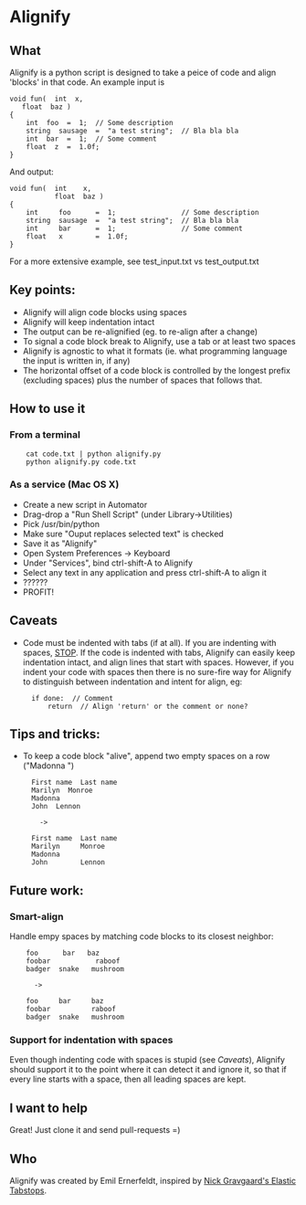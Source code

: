 # Alignify

## What
Alignify is a python script is designed to take a peice of code and align 'blocks' in that code. An example input is

	void fun(  int  x,
	   float  baz )
	{
		int  foo  =  1;  // Some description
		string  sausage  =  "a test string";  // Bla bla bla
		int  bar  =  1;  // Some comment
		float  z  =  1.0f;
	}

And output:

	void fun(  int    x,
	           float  baz )
	{
		int     foo      =  1;                // Some description
		string  sausage  =  "a test string";  // Bla bla bla
		int     bar      =  1;                // Some comment
		float   x        =  1.0f;
	}

For a more extensive example, see test_input.txt vs test_output.txt

## Key points:
* Alignify will align code blocks using spaces
* Alignify will keep indentation intact
* The output can be re-alignified (eg. to re-align after a change)
* To signal a code block break to Alignify, use a tab or at least two spaces
* Alignify is agnostic to what it formats (ie. what programming language the input is written in, if any)
* The horizontal offset of a code block is controlled by the longest prefix (excluding spaces) plus the number of spaces that follows that.

	    
## How to use it
### From a terminal

		cat code.txt | python alignify.py
		python alignify.py code.txt
		
### As a service (Mac OS X)
* Create a new script in Automator
* Drag-drop a "Run Shell Script" (under Library->Utilities)
* Pick /usr/bin/python
* Make sure "Ouput replaces selected text" is checked
* Save it as "Alignify"
* Open System Preferences -> Keyboard
* Under "Services", bind ctrl-shift-A to Alignify
* Select any text in any application and press ctrl-shift-A to align it
* ??????
* PROFIT!

## Caveats
* Code must be indented with tabs (if at all). If you are indenting with spaces, [STOP](http://vim.wikia.com/wiki/Indent_with_tabs,_align_with_spaces). If the code is indented with tabs, Alignify can easily keep indentation intact, and align lines that start with spaces. However, if you indent your code with spaces then there is no sure-fire way for Alignify to distinguish between indentation and intent for align, eg:

	    if done:  // Comment
	        return  // Align 'return' or the comment or none?
	    
	    
## Tips and tricks:
* To keep a code block "alive", append two empty spaces on a row ("Madonna  ")

		First name  Last name
		Marilyn  Monroe
		Madonna  
		John  Lennon	
		
		  ->
		
		First name  Last name
		Marilyn     Monroe
		Madonna     
		John        Lennon


## Future work:
### Smart-align
Handle empy spaces by matching code blocks to its closest neighbor:

		foo      bar   baz
		foobar           raboof
		badger  snake   mushroom
		
		  ->
		
		foo     bar     baz
		foobar          raboof
		badger  snake   mushroom

### Support for indentation with spaces
Even though indenting code with spaces is stupid (see *Caveats*), Alignify should support it to the point where it can detect it and ignore it, so that if every line starts with a space, then all leading spaces are kept.


## I want to help
Great! Just clone it and send pull-requests =)

## Who
Alignify was created by Emil Ernerfeldt, inspired by [Nick Gravgaard's Elastic Tabstops](http://nickgravgaard.com/elastictabstops/).